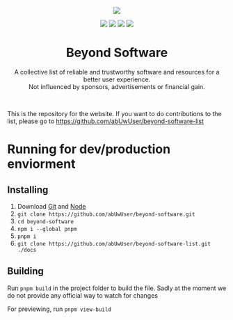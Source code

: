 <p align="center"><img src="assets/icons/icon.svg"/></p>
<p align="center">
    <img src="https://img.shields.io/github/actions/workflow/status/abUwUser/beyond-software/gh-actions-deploy.yml?style=for-the-badge&color=FF8702"/>
    <img src="https://img.shields.io/github/issues/abUwUser/beyond-software?style=for-the-badge&color=FF8702"/>
    <img src="https://img.shields.io/github/issues-pr/abUwUser/beyond-software?style=for-the-badge&color=FF8702"/>
    <a href="https://github.com/abUwUser/beyond-software-list"><img src="https://img.shields.io/badge/contribute%20to%20the%20list-FF8702?style=for-the-badge"/></a>
</p>
<h1 align="center">Beyond Software</h1>
<p align="center">
    A collective list of reliable and trustworthy software and resources for a better user experience.<br>
    Not influenced by sponsors, advertisements or financial gain.
</p>

<br>

This is the repository for the website. If you want to do contributions to the list, please go to https://github.com/abUwUser/beyond-software-list

# Running for dev/production enviorment
## Installing
1. Download [Git](https://git-scm.com/) and [Node](https://nodejs.org/)
2. `git clone https://github.com/abUwUser/beyond-software.git`
3. `cd beyond-software`
4. `npm i --global pnpm`
5. `pnpm i`
6. `git clone https://github.com/abUwUser/beyond-software-list.git ./docs`

## Building
Run `pnpm build` in the project folder to build the file. Sadly at the moment we do not provide any official way to watch for changes

For previewing, run `pnpm view-build`
